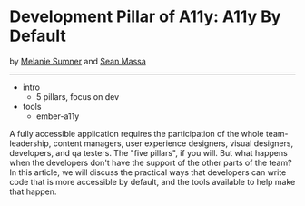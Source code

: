 # Development Pillar of A11y: A11y By Default

by
[Melanie Sumner](./bio-melanie.md)
and
[Sean Massa](./bio-sean.md)

---

- intro
  - 5 pillars, focus on dev
- tools
  - ember-a11y

A fully accessible application requires the participation of the whole team- leadership, content managers, user experience designers, visual designers, developers, and qa testers. The "five pillars", if you will. But what happens when the developers don't have the support of the other parts of the team? In this article, we will discuss the practical ways that developers can write code that is more accessible by default, and the tools available to help make that happen. 
